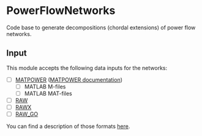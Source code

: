 # PowerFlowNetworks

Code base to generate decompositions (chordal extensions) of power flow networks.

## Input

This module accepts the following data inputs for the networks:

* [ ] [MATPOWER](https://matpower.org/) ([MATPOWER documentation](https://matpower.org/docs/MATPOWER-manual.pdf))
    * [ ] MATLAB M-files
    * [ ] MATLAB MAT-files
* [ ] [RAW](https://www.powsybl.org/pages/documentation/grid/formats/psse.html)
* [ ] [RAWX](https://www.powsybl.org/pages/documentation/grid/formats/psse.html)
* [ ] [RAW_GO](https://gocompetition.energy.gov/sites/default/files/Challenge2_Problem_Formulation_20210531.pdf)

You can find a description of those formats [here](https://github.com/charlyalizadeh/PowerFlowNetworks/blob/master/doc/format.md).
